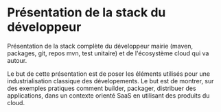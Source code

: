 # Présentation de la stack du développeur

Présentation de la stack complète du développeur mairie (maven, packages, git, repos mvn, test unitaire) et de l'écosystème cloud qui va autour.

Le but de cette présentation est de poser les éléments utilisés pour une industrialisation classique des dévelopements. Le but est de montrer, sur des exemples pratiques comment builder, packager, distribuer des applications, dans un contexte orienté SaaS en utilisant des produits du cloud.
